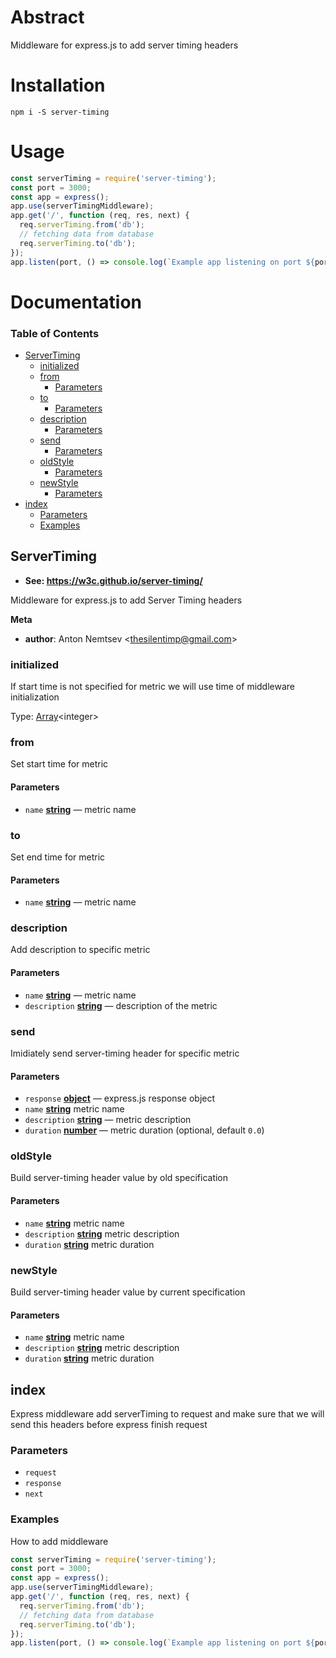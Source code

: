 # Abstract

Middleware for express.js to add server timing headers

# Installation

    npm i -S server-timing

# Usage

```javascript
const serverTiming = require('server-timing');
const port = 3000;
const app = express();
app.use(serverTimingMiddleware);
app.get('/', function (req, res, next) {
  req.serverTiming.from('db');
  // fetching data from database
  req.serverTiming.to('db');
});
app.listen(port, () => console.log(`Example app listening on port ${port}!`));
```
# Documentation

<!-- Generated by documentation.js. Update this documentation by updating the source code. -->

### Table of Contents

-   [ServerTiming](#servertiming)
    -   [initialized](#initialized)
    -   [from](#from)
        -   [Parameters](#parameters)
    -   [to](#to)
        -   [Parameters](#parameters-1)
    -   [description](#description)
        -   [Parameters](#parameters-2)
    -   [send](#send)
        -   [Parameters](#parameters-3)
    -   [oldStyle](#oldstyle)
        -   [Parameters](#parameters-4)
    -   [newStyle](#newstyle)
        -   [Parameters](#parameters-5)
-   [index](#index)
    -   [Parameters](#parameters-6)
    -   [Examples](#examples)

## ServerTiming

-   **See: <https://w3c.github.io/server-timing/>**

Middleware for express.js to add Server Timing headers

**Meta**

-   **author**: Anton Nemtsev &lt;thesilentimp@gmail.com>

### initialized

If start time is not specified for metric
we will use time of middleware initialization

Type: [Array](https://developer.mozilla.org/docs/Web/JavaScript/Reference/Global_Objects/Array)&lt;integer>

### from

Set start time for metric

#### Parameters

-   `name` **[string](https://developer.mozilla.org/docs/Web/JavaScript/Reference/Global_Objects/String)** — metric name

### to

Set end time for metric

#### Parameters

-   `name` **[string](https://developer.mozilla.org/docs/Web/JavaScript/Reference/Global_Objects/String)** — metric name

### description

Add description to specific metric

#### Parameters

-   `name` **[string](https://developer.mozilla.org/docs/Web/JavaScript/Reference/Global_Objects/String)** — metric name
-   `description` **[string](https://developer.mozilla.org/docs/Web/JavaScript/Reference/Global_Objects/String)** — description of the metric

### send

Imidiately send server-timing header for specific metric

#### Parameters

-   `response` **[object](https://developer.mozilla.org/docs/Web/JavaScript/Reference/Global_Objects/Object)** — express.js response object
-   `name` **[string](https://developer.mozilla.org/docs/Web/JavaScript/Reference/Global_Objects/String)** metric name
-   `description` **[string](https://developer.mozilla.org/docs/Web/JavaScript/Reference/Global_Objects/String)** — metric description
-   `duration` **[number](https://developer.mozilla.org/docs/Web/JavaScript/Reference/Global_Objects/Number)** — metric duration (optional, default `0.0`)

### oldStyle

Build server-timing header value by old specification

#### Parameters

-   `name` **[string](https://developer.mozilla.org/docs/Web/JavaScript/Reference/Global_Objects/String)** metric name
-   `description` **[string](https://developer.mozilla.org/docs/Web/JavaScript/Reference/Global_Objects/String)** metric description
-   `duration` **[string](https://developer.mozilla.org/docs/Web/JavaScript/Reference/Global_Objects/String)** metric duration

### newStyle

Build server-timing header value by current specification

#### Parameters

-   `name` **[string](https://developer.mozilla.org/docs/Web/JavaScript/Reference/Global_Objects/String)** metric name
-   `description` **[string](https://developer.mozilla.org/docs/Web/JavaScript/Reference/Global_Objects/String)** metric description
-   `duration` **[string](https://developer.mozilla.org/docs/Web/JavaScript/Reference/Global_Objects/String)** metric duration

## index

Express middleware add serverTiming to request and
make sure that we will send this headers before express finish request

### Parameters

-   `request`
-   `response`
-   `next`

### Examples

How to add middleware


```javascript
const serverTiming = require('server-timing');
const port = 3000;
const app = express();
app.use(serverTimingMiddleware);
app.get('/', function (req, res, next) {
  req.serverTiming.from('db');
  // fetching data from database
  req.serverTiming.to('db');
});
app.listen(port, () => console.log(`Example app listening on port ${port}!`));
```
